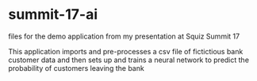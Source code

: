 # summit-17-ai
files for the demo application from my presentation at Squiz Summit 17

This application imports and pre-processes a csv file of fictictious bank customer data and then sets up and trains a neural network to predict the probability of customers leaving the bank
